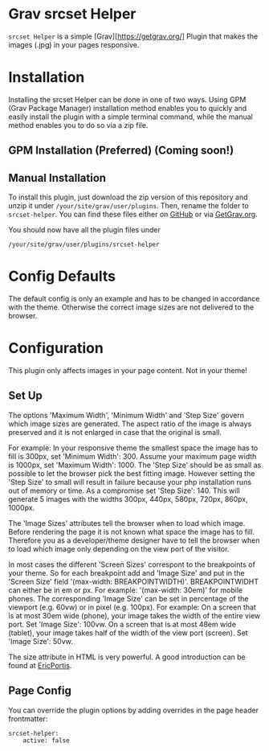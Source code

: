 # Grav srcset Helper

`srcset Helper` is a simple [Grav][https://getgrav.org/] Plugin that makes the images (.jpg) in your pages responsive.

# Installation

Installing the srcset Helper can be done in one of two ways. Using GPM (Grav Package Manager) installation method enables you to quickly and easily install the plugin with a simple terminal command, while the manual method enables you to do so via a zip file.

## GPM Installation (Preferred) (Coming soon!)
<!---
The simplest way to install this plugin is via the [Grav Package Manager (GPM)](http://learn.getgrav.org/advanced/grav-gpm) through your system's Terminal (also called the command line).  From the root of your Grav install type:

    bin/gpm install srcset-helper

This will install the srcset Helper into your `/user/plugins` directory within Grav. Its files can be found under `/your/site/grav/user/plugins/srcset-helper`.-->

## Manual Installation

To install this plugin, just download the zip version of this repository and unzip it under `/your/site/grav/user/plugins`. Then, rename the folder to `srcset-helper`. You can find these files either on [GitHub](https://github.com/simoncramer/grav-plugin-srcset) or via [GetGrav.org](http://getgrav.org/downloads/plugins#extras).

You should now have all the plugin files under

    /your/site/grav/user/plugins/srcset-helper
    
# Config Defaults

The default config is only an example and has to be changed in accordance with the theme. Otherwise the correct image sizes are not delivered to the browser.

# Configuration

This plugin only affects images in your page content. Not in your theme!

## Set Up

The options 'Maximum Width', 'Minimum Width' and 'Step Size' govern which image sizes are generated. The aspect ratio of the image is always preserved and it is not enlarged in case that the original is small.

For example: In your responsive theme the smallest space the image has to fill is 300px, set 'Minimum Width': 300. Assume your maximum page width is 1000px, set 'Maximum Width': 1000. The 'Step Size' should be as small as possible to let the browser pick the best fitting image. However setting the 'Step Size' to small will result in failure because your php installation runs out of memory or time. As a compromise set 'Step Size': 140. This will generate 5 images with the widths 300px, 440px, 580px, 720px, 860px, 1000px.

The 'Image Sizes' attributes tell the browser when to load which image. Before rendering the page it is not known what space the image has to fill. Therefore you as a developer/theme designer have to tell the browser when to load which image only depending on the view port of the visitor. 

In most cases the different 'Screen Sizes' correspont to the breakpoints of your theme. So for each breakpoint add and 'Image Size' and put in the 'Screen Size' field '(max-width: BREAKPOINTWIDTH)'. BREAKPOINTWIDHT can either be in em or px. For example: '(max-width: 30em)' for mobile phones. The corresponding 'Image Size' can be set in percentage of the viewport (e.g. 60vw) or in pixel (e.g. 100px). For example: On a screen that is at most 30em wide (phone), your image takes the width of the entire view port. Set 'Image Size': 100vw. On a screen that is at most 48em wide (tablet), your image takes half of the width of the view port (screen). Set 'Image Size': 50vw.

The size attribute in HTML is very powerful. A good introduction can be found at [EricPortis](https://ericportis.com/posts/2014/srcset-sizes/).


## Page Config

You can override the plugin options by adding overrides in the page header frontmatter:

```
srcset-helper:
    active: false
```
